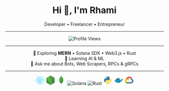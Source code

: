 <!-- ====== HEADER ====== -->
<h1 align="center">Hi 👋, I'm Rhami</h1>
<p align="center">Developer • Freelancer • Entrepreneur</p>

---

<!-- ====== PROFILE VIEWS ====== -->
<p align="center">
  <img src="https://komarev.com/ghpvc/?username=MuhammadAnas786&style=flat-square" alt="Profile Views" />
</p>


---

<!-- ====== ABOUT ====== -->
<p align="center">
  🔭 Exploring <strong>MERN</strong> • Solana SDK • Web3.js • Rust  
  <br>
  🌱 Learning AI & ML  
  <br>
  💬 Ask me about Bots, Web Scrapers, RPCs & gRPCs
</p>

---
<!-- ====== SKILLS ====== -->
<p align="center">
  <img src="https://raw.githubusercontent.com/devicons/devicon/master/icons/react/react-original.svg"     alt="React"     width="30" height="30" />
  <img src="https://raw.githubusercontent.com/devicons/devicon/master/icons/nodejs/nodejs-original.svg"   alt="Node.js"   width="30" height="30" />
  <img src="https://raw.githubusercontent.com/devicons/devicon/master/icons/mongodb/mongodb-original.svg"   alt="MongoDB"   width="30" height="30" />
  <!-- Solana (Simple-Icons) -->
  <img src="https://cdn.jsdelivr.net/npm/simple-icons@latest/icons/solana.svg" alt="Solana" width="30" height="30" />
  <!-- Rust (Simple-Icons) -->
  <img src="https://cdn.jsdelivr.net/npm/simple-icons@v8/icons/rust.svg"                          alt="Rust"      width="30" height="30" />
  <img src="https://raw.githubusercontent.com/devicons/devicon/master/icons/python/python-original.svg"   alt="Python"    width="30" height="30" />
  <img src="https://raw.githubusercontent.com/devicons/devicon/master/icons/docker/docker-original.svg"   alt="Docker"    width="30" height="30" />
  <img src="https://raw.githubusercontent.com/devicons/devicon/master/icons/googlecloud/googlecloud-original.svg" alt="GCP"      width="30" height="30" />
</p>

